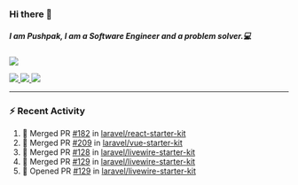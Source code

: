 ### Hi there 👋

##### I am Pushpak, I am a Software Engineer and a problem solver.💻

<a href='https://twitter.com/pushpak1300'><a href="https://pushpak1300.me/" target="_blank">
  <img src="https://img.shields.io/badge/website-%23E34F26.svg?&style=for-the-badge" />
</a> 
 
 <a href="https://twitter.com/pushpak1300" target="_blank">
  <img src="https://img.shields.io/badge/twitter-%231DA1F2.svg?&style=for-the-badge&logo=twitter&logoColor=white" />
</a> 

<a href="https://www.linkedin.com/in/pushpak-c-286b17b1/" target="_blank">
  <img src="https://img.shields.io/badge/linkedin-%230077B5.svg?&style=for-the-badge&logo=linkedin&logoColor=white" />
</a> 

<a href="https://dev.to/pushpak1300/" target="_blank">
  <img src="http://img.shields.io/badge/dev.to-gray?style=for-the-badge&logo=dev.to&?logoColor=white?logoWidth=100?label=" />
</a> 


</p>

---

### ⚡ Recent Activity

<!--START_SECTION:activity-->
1. 🎉 Merged PR [#182](https://github.com/laravel/react-starter-kit/pull/182) in [laravel/react-starter-kit](https://github.com/laravel/react-starter-kit)
2. 🎉 Merged PR [#209](https://github.com/laravel/vue-starter-kit/pull/209) in [laravel/vue-starter-kit](https://github.com/laravel/vue-starter-kit)
3. 🎉 Merged PR [#128](https://github.com/laravel/livewire-starter-kit/pull/128) in [laravel/livewire-starter-kit](https://github.com/laravel/livewire-starter-kit)
4. 🎉 Merged PR [#129](https://github.com/laravel/livewire-starter-kit/pull/129) in [laravel/livewire-starter-kit](https://github.com/laravel/livewire-starter-kit)
5. 💪 Opened PR [#129](https://github.com/laravel/livewire-starter-kit/pull/129) in [laravel/livewire-starter-kit](https://github.com/laravel/livewire-starter-kit)
<!--END_SECTION:activity-->
